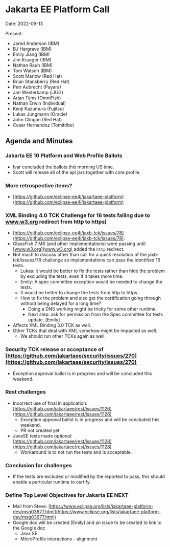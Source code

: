 # Jakarta EE Platform Call

Date: 2022-09-13

Present:
* Jared Anderson (IBM)
* BJ Hargrave (IBM)
* Emily Jiang (IBM)
* Jim Krueger (IBM)
* Nathan Rauh (IBM)
* Tom Watson (IBM)
* Scott Marlow (Red Hat)
* Brian Stansberry (Red Hat)
* Petr Aubrecht (Payara)
* Jan Westerkamp (iJUG)
* Arjan Tijms (OmniFish)
* Nathan Erwin (Individual)
* Kenji Kazumura (Fujitsu)
* Lukas Jungmann (Oracle)
* John Clingan (Red Hat)
* Cesar Hernandez (Tomitribe)

## Agenda and Minutes

### Jakarta EE 10 Platform and Web Profile Ballots
* Ivar concluded the ballots this morning US time.
* Scott will release all of the api jars together with core profile.

### More retrospective items?
* [https://github.com/eclipse-ee4j/jakartaee-platform](https://github.com/eclipse-ee4j/jakartaee-platform)

### XML Binding 4.0 TCK Challenge for 16 tests failing due to www.w3.org redirect from http to https) 
* [https://github.com/eclipse-ee4j/jaxb-tck/issues/78](https://github.com/eclipse-ee4j/jaxb-tck/issues/78).
* GlassFish 7 M8 (and other implementations) were passing until [www.w3.org](www.w3.org) added the `http` redirect.  
* Not much to discuss other than call for a quick resolution of the jaxb-tck/issues/78 challenge so implementations can pass the identified 16 tests.
    * Lukas:  it would be better to fix the tests rather than hide the problem by excluding the tests, even if it takes more time.
    * Emily: A spec committee exception would be needed to change the tests.
    * It would be better to change the tests from http to https
    * How to fix the problem and also get the certification going                     through without being delayed for a long time?
        * Doing a DNS working might be tricky for some other runtime.
        * Next step: ask for permission from the Spec committee for tests update. [Emily]
* Affects XML Binding 3.0 TCK as well.
* Other TCKs that deal with XML somehow might be impacted as well.
    * We should run other TCKs again as well.

### Security TCK release or acceptance of [https://github.com/jakartaee/security/issues/270](https://github.com/jakartaee/security/issues/270)
* Exception approval ballot is in progress and will be concluded this weekend.

### Rest challenges
* Incorrect use of final in application: [https://github.com/jakartaee/rest/issues/1126](https://github.com/jakartaee/rest/issues/1126)
    * Exception approval ballot is in progress and will be concluded this weekend.
    * PR not created yet
* JavaSE tests made optional: [https://github.com/jakartaee/rest/issues/1128](https://github.com/jakartaee/rest/issues/1128)
    * Workaround is to not run the tests and is acceptable.

### Conclusion for challenges
* If the tests are excluded or modified by the reported to pass, this should enable a particular runtime to certify.

### Define Top Level Objectives for Jakarta EE NEXT
* Mail from Steve: [https://www.eclipse.org/lists/jakartaee-platform-dev/msg03677.html](https://www.eclipse.org/lists/jakartaee-platform-dev/msg03677.html) 
* Google doc will be created [Emily] and an issue to be created to link to the Google doc
    * Java SE
    * MicroProfile interactions - alignment
